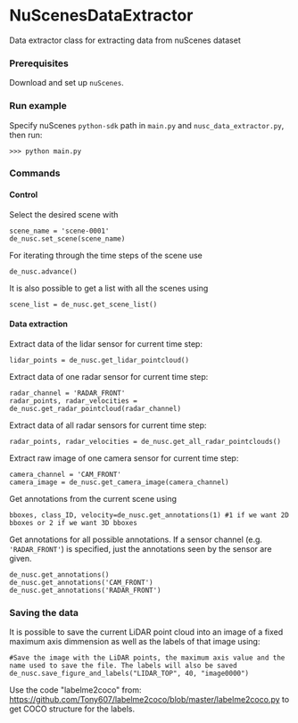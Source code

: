 # NuScenesDataExtractor
Data extractor class for extracting data from nuScenes dataset

### Prerequisites
Download and set up ``nuScenes``. 

### Run example
Specify nuScenes ``python-sdk`` path in ``main.py`` and ``nusc_data_extractor.py``, then run:
```
>>> python main.py
```

### Commands
#### Control
Select the desired scene with
```
scene_name = 'scene-0001'
de_nusc.set_scene(scene_name)
```

For iterating through the time steps of the scene use
```
de_nusc.advance()
```

It is also possible to get a list with all the scenes using
```
scene_list = de_nusc.get_scene_list()
```

#### Data extraction
Extract data of the lidar sensor for current time step:
```
lidar_points = de_nusc.get_lidar_pointcloud()
```

Extract data of one radar sensor for current time step:
```
radar_channel = 'RADAR_FRONT'
radar_points, radar_velocities = de_nusc.get_radar_pointcloud(radar_channel)
```

Extract data of all radar sensors for current time step:
```
radar_points, radar_velocities = de_nusc.get_all_radar_pointclouds()
```

Extract raw image of one camera sensor for current time step:
```
camera_channel = 'CAM_FRONT'
camera_image = de_nusc.get_camera_image(camera_channel)
```

Get annotations from the current scene using
```
bboxes, class_ID, velocity=de_nusc.get_annotations(1) #1 if we want 2D bboxes or 2 if we want 3D bboxes
```

Get annotations for all possible annotations. If a sensor channel (e.g. ``'RADAR_FRONT'``) is specified, just the annotations seen by the sensor are given.
```
de_nusc.get_annotations()
de_nusc.get_annotations('CAM_FRONT')
de_nusc.get_annotations('RADAR_FRONT')
```

### Saving the data
It is possible to save the current LiDAR point cloud into an image of a fixed maximum axis dimmension as well as the labels of that image using:
```
#Save the image with the LiDAR points, the maximum axis value and the name used to save the file. The labels will also be saved
de_nusc.save_figure_and_labels("LIDAR_TOP", 40, "image0000")
```
Use the code "labelme2coco" from: https://github.com/Tony607/labelme2coco/blob/master/labelme2coco.py to get COCO structure for the labels.
